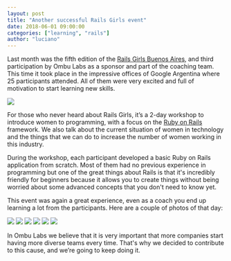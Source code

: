 ```yaml
---
layout: post
title: "Another successful Rails Girls event"
date: 2018-06-01 09:00:00
categories: ["learning", "rails"]
author: "luciano"
---
```


Last month was the fifth edition of the [Rails Girls Buenos Aires](http://railsgirls.com/buenosaires.html), and third participation by Ombu Labs as a sponsor and part of the coaching team. This time it took place in the impressive offices of Google Argentina where 25 participants attended. All of them were very excited and full of motivation to start learning new skills.

<!--more-->

<img src="/blog/assets/images/rails-girls/everybody.jpg">

For those who never heard about Rails Girls, it’s a 2-day workshop to introduce women to programming, with a focus on the [Ruby on Rails](https://rubyonrails.org/) framework. We also talk about the current situation of women in technology and the things that we can do to increase the number of women working in this industry.

During the workshop, each participant developed a basic Ruby on Rails application from scratch. Most of them had no previous experience in programming but one of the great things about Rails is that it's incredibly friendly for beginners because it allows you to create things without being worried about some advanced concepts that you don't need to know yet.

This event was again a great experience, even as a coach you end up learning a lot from the participants. Here are a couple of photos of that day:

<img src="/blog/assets/images/rails-girls/group1.jpg">

<img src="/blog/assets/images/rails-girls/teaching.jpg">

<img src="/blog/assets/images/rails-girls/group2.jpg">

<img src="/blog/assets/images/rails-girls/mvc.jpg">

<img src="/blog/assets/images/rails-girls/group3.jpg">

<img src="/blog/assets/images/rails-girls/rails-landing.jpg">

In Ombu Labs we believe that it is very important that more companies start having more diverse teams every time. That's why we decided to contribute to this cause, and we’re going to keep doing it.
